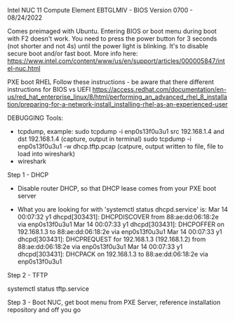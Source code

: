 Intel NUC 11 Compute Element EBTGLMIV - BIOS Version 0700 - 08/24/2022

Comes preimaged with Ubuntu. Entering BIOS or boot menu during boot with F2 doesn't work.
You need to press the power button for 3 seconds (not shorter and not 4s) until the power light is blinking.
It's to disable secure boot and/or fast boot. More info here: https://www.intel.com/content/www/us/en/support/articles/000005847/intel-nuc.html

PXE boot RHEL
Follow these instructions - be aware that there different instructions for BIOS vs UEFI
https://access.redhat.com/documentation/en-us/red_hat_enterprise_linux/8/html/performing_an_advanced_rhel_8_installation/preparing-for-a-network-install_installing-rhel-as-an-experienced-user

DEBUGGING
Tools:
- tcpdump, example: 
sudo tcpdump -i enp0s13f0u3u1 src 192.168.1.4 and dst 192.168.1.4 (capture, output in terminal)
sudo tcpdump  -i enp0s13f0u3u1 -w dhcp.tftp.pcap (catpure, output written to file, file to load into wireshark)
- wireshark

Step 1 - DHCP
- Disable router DHCP, so that DHCP lease comes from your PXE boot server

- What you are looking for with 'systemctl status dhcpd.service' is:
Mar 14 00:07:32 y1 dhcpd[303431]: DHCPDISCOVER from 88:ae:dd:06:18:2e via enp0s13f0u3u1
Mar 14 00:07:33 y1 dhcpd[303431]: DHCPOFFER on 192.168.1.3 to 88:ae:dd:06:18:2e via enp0s13f0u3u1
Mar 14 00:07:33 y1 dhcpd[303431]: DHCPREQUEST for 192.168.1.3 (192.168.1.2) from 88:ae:dd:06:18:2e via enp0s13f0u3u1
Mar 14 00:07:33 y1 dhcpd[303431]: DHCPACK on 192.168.1.3 to 88:ae:dd:06:18:2e via enp0s13f0u3u1

Step 2 - TFTP

systemctl status tftp.service

Step 3 - Boot NUC, get boot menu from PXE Server, reference installation repository and off you go
